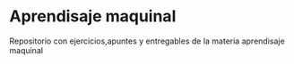 # Aprendisaje maquinal
Repositorio con ejercicios,apuntes y entregables de la materia aprendisaje maquinal
